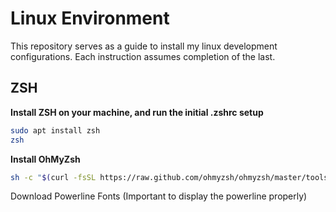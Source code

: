 <h1>Linux Environment</h1>
This repository serves as a guide to install my linux development configurations. Each instruction assumes completion of the last.

<h2>ZSH</h2>
<strong>Install ZSH on your machine, and run the initial .zshrc setup</strong>

```bash
sudo apt install zsh
zsh
```

<strong>Install OhMyZsh</strong>
```bash
sh -c "$(curl -fsSL https://raw.github.com/ohmyzsh/ohmyzsh/master/tools/install.sh)"
```

Download Powerline Fonts (Important to display the powerline properly)
